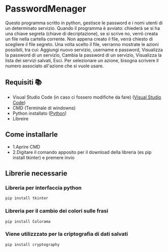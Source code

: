 # PasswordMenager
Questo programma scritto in python, gestisce le password e i nomi utenti di un determinato servizio. Quando il programma è avviato: chiederà se si ha una chiave segreta (chiave di decriptazione), se si scrive no, verrò creata un file nella cartella corrente. Non appena creato il file, verrà chiesto di scegliere il file segreto. Una volta scelto il file, verranno mostrate le azioni possibili, tra cui: Aggiungi nuovo servizio, username e password, Visualizza la password di un servizio, Cambia la password di un servizio, Visualizza la lista dei servizi salvati, Esci. Per selezionare un azione, bisogna scrivere il numero associato all'azione che si vuole usare.
## Requisiti 📚
* Visual Studio Code (in caso ci fossero modifiche da fare) ([Visual Studio Code](https://code.visualstudio.com/download))
* CMD (Terminale di windowns)
* Python installato ([Python](https://www.python.org/downloads/))
* Libreire
## Come installarle
* 1.Aprire CMD
* 2.Digitare il comando apposito per il download della libreria (es pip install tkinter) e premere invio
## Librerie necessarie
### Libreria per interfaccia python
```
pip install tkinter
```

### Libreria per il cambio dei colori sulle frasi
```
pip install Colorama
```

### Viene utilizzzato per la criptografia di dati salvati
```
pip install cryptography
```
